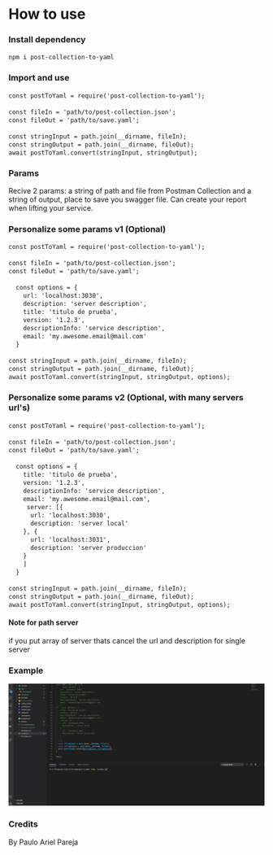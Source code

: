 # How to use

### Install dependency

```
npm i post-collection-to-yaml
```
### Import and use

```
const postToYaml = require('post-collection-to-yaml');

const fileIn = 'path/to/post-collection.json';
const fileOut = 'path/to/save.yaml';

const stringInput = path.join(__dirname, fileIn);
const stringOutput = path.join(__dirname, fileOut);
await postToYaml.convert(stringInput, stringOutput);

```
### Params
Recive 2 params: a string of path and file from Postman Collection and a string of output, place to save you swagger file. Can create your report when lifting your service.

### Personalize some params v1 (Optional)
```
const postToYaml = require('post-collection-to-yaml');

const fileIn = 'path/to/post-collection.json';
const fileOut = 'path/to/save.yaml';

  const options = {
    url: 'localhost:3030',
    description: 'server description',
    title: 'titulo de prueba',
    version: '1.2.3',
    descriptionInfo: 'service description',
    email: 'my.awesome.email@mail.com'
  }

const stringInput = path.join(__dirname, fileIn);
const stringOutput = path.join(__dirname, fileOut);
await postToYaml.convert(stringInput, stringOutput, options);

```

### Personalize some params v2 (Optional, with many servers url's)
```
const postToYaml = require('post-collection-to-yaml');

const fileIn = 'path/to/post-collection.json';
const fileOut = 'path/to/save.yaml';

  const options = {
    title: 'titulo de prueba',
    version: '1.2.3',
    descriptionInfo: 'service description',
    email: 'my.awesome.email@mail.com',
     server: [{
      url: 'localhost:3030',
      description: 'server local'
    }, {
      url: 'localhost:3031',
      description: 'server produccion'
    }
    ]
  }

const stringInput = path.join(__dirname, fileIn);
const stringOutput = path.join(__dirname, fileOut);
await postToYaml.convert(stringInput, stringOutput, options);

```

#### Note for path server
if you put array of server thats cancel the url and description for single server

### Example
![](example.gif)
### Credits
By Paulo Ariel Pareja
